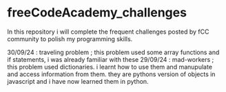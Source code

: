 # freeCodeAcademy_challenges
In this repository i will complete the frequent challenges posted by fCC community to polish my programming skills.


30/09/24 : traveling problem ; this problem used some array functions and if statements, i was already familiar with these
29/09/24 : mad-workers ; this problem used dictionaries. i learnt how to use them and manupulate and access information from them. they are pythons version of objects in javascript and i have now learned them in python.